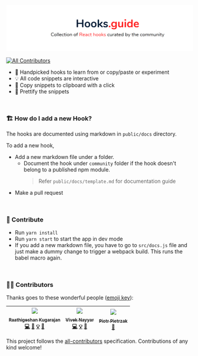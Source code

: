 <div align="center">
    <img src="./banner.PNG">
 <sup>

  </sup>
</div>

[![All Contributors](https://img.shields.io/badge/all_contributors-3-orange.svg?style=flat-square)](#contributors)

- 🍎 Handpicked hooks to learn from or copy/paste or experiment
- 💡 All code snippets are interactive
- 🎈 Copy snippets to clipboard with a click
- 💄 Prettify the snippets

<br/>

### 🏗 How do I add a new Hook?

The hooks are documented using markdown in `public/docs` directory.

To add a new hook,

- Add a new markdown file under a folder.
  - Document the hook under `community` folder if the hook doesn't belong to a published npm module.
    > Refer `public/docs/template.md` for documentation guide
- Make a pull request

<br/>

### 🧡 Contribute

- Run `yarn install`
- Run `yarn start` to start the app in dev mode
- If you add a new markdown file, you have to go to `src/docs.js` file and just make a dummy change to trigger a webpack build. This runs the babel macro again.

<br/>

### 👩‍🎨 Contributors

Thanks goes to these wonderful people ([emoji key](https://github.com/kentcdodds/all-contributors#emoji-key)):

<!-- ALL-CONTRIBUTORS-LIST:START - Do not remove or modify this section -->
<!-- prettier-ignore -->
| [<img src="https://avatars0.githubusercontent.com/u/3108160?v=4" width="100px;"/><br /><sub><b>Raathigeshan Kugarajan</b></sub>](https://twitter.com/Raathigesh)<br />[💻](https://github.com/Raathigesh/hooks.guide/commits?author=Raathigesh "Code") [🎨](#design-Raathigesh "Design") [💡](#example-Raathigesh "Examples") [📖](https://github.com/Raathigesh/hooks.guide/commits?author=Raathigesh "Documentation") | [<img src="https://avatars3.githubusercontent.com/u/4931048?v=4" width="100px;"/><br /><sub><b>Vivek Nayyar</b></sub>](https://www.viveknayyar.in/)<br />[💻](https://github.com/Raathigesh/hooks.guide/commits?author=vivek12345 "Code") [💡](#example-vivek12345 "Examples") [📖](https://github.com/Raathigesh/hooks.guide/commits?author=vivek12345 "Documentation") | [<img src="https://avatars0.githubusercontent.com/u/15332326?v=4" width="100px;"/><br /><sub><b>Piotr Pietrzak</b></sub>](https://github.com/hasparus)<br />[📖](https://github.com/Raathigesh/hooks.guide/commits?author=hasparus "Documentation") |
| :---: | :---: | :---: |
<!-- ALL-CONTRIBUTORS-LIST:END -->

This project follows the [all-contributors](https://github.com/kentcdodds/all-contributors) specification. Contributions of any kind welcome!
